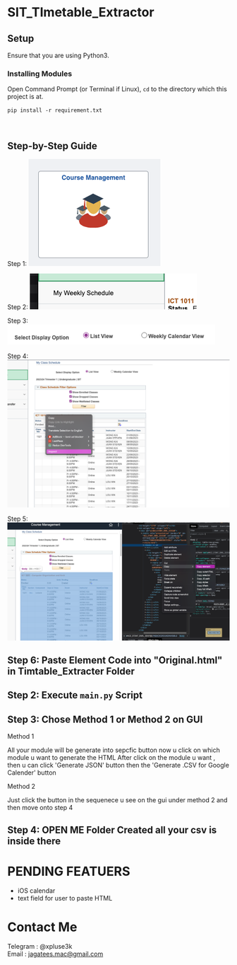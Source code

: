 # SIT_TImetable_Extractor

## Setup

Ensure that you are using Python3.

### Installing Modules

Open Command Prompt (or Terminal if Linux), `cd` to the directory which this project is at.

```
pip install -r requirement.txt
```

<br>

## Step-by-Step Guide

Step 1:
![Step 1](./instruction_image/one.png)
<br>

Step 2:
![Step 2](./instruction_image/two.png)
<br>

Step 3:
![Step 3](./instruction_image/three.png)
<br>

Step 4:
![Step 4](./instruction_image/four.png)
<br>

Step 5:
![Step 5](./instruction_image/five.png)
<br>

## Step 6: Paste Element Code into "Original.html" in Timtable_Extracter Folder

## Step 2: Execute `main.py` Script

## Step 3: Chose Method 1 or Method 2 on GUI

Method 1

All your module will be generate into sepcfic button now u click on which module u want to generate the HTML
After click on the module u want , then u can click 'Generate JSON' button then the 'Generate .CSV for Google Calender' button

Method 2

Just click the button in the sequenece u see on the gui under method 2 and then move onto step 4

## Step 4: OPEN ME Folder Created all your csv is inside there

# PENDING FEATUERS

- iOS calendar
- text field for user to paste HTML

# Contact Me

Telegram : @xpluse3k
<br>
Email : jagatees.mac@gmail.com
